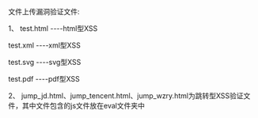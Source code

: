 文件上传漏洞验证文件:

1、
test.html  ----html型XSS

test.xml   ----xml型XSS

test.svg   ----svg型XSS

test.pdf   ----pdf型XSS

2、
jump_jd.html、jump_tencent.html、jump_wzry.html为跳转型XSS验证文件，其中文件包含的js文件放在eval文件夹中
